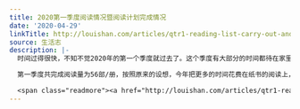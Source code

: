 ```yaml
---
title: 2020第一季度阅读情况暨阅读计划完成情况
date: '2020-04-29'
linkTitle: http://louishan.com/articles/qtr1-reading-list-carry-out-and-summary-2020.html
source: 生活志
description: |-
  时间过得很快，不知不觉2020年的第一个季度就过去了。这个季度有大部分的时间都待在家里，但是并没有让自己增加多少的阅读量。今年的阅读计划在2月的最后一天才做好，后又经多次增删，所以一季度阅读书目基本上都“在”阅读计划知中。

  第一季度共完成阅读量为56部/册，按照原来的设想，今年把更多的时间花费在纸书的阅读上，顺便通过阅读来淘汰掉一部分的存书。最早收书的时候因为家里藏书不多，所以就没有仔细挑选，鱼龙混杂；加之一开始的时候并不懂得挑选版本和出版社的重要性，导致买来了很多其实版本差强人意的书；还有一个是早先的时候买了很多的小说类的书放在家里，但是现在主要的阅读兴趣放在社科类，小说大都只是作为阅读的调剂，所以很多小说也在大叔的淘汰之列。

  <span class="readmore"><a href="http://louishan.com/articles/qtr1-reading-list-carry-out-and-summary-2020.html" title="2020第一季度阅读情况暨阅读计划完成情况">阅读全文——共6054字</a></span>
---
```

